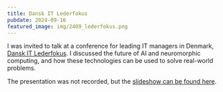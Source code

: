 ```yaml
---
title: Dansk IT Lederfokus
pubdate: 2024-09-16
featured_image: img/2409_lederfokus.png
---
```


I was invited to talk at a conference for leading IT managers in Denmark, [Dansk IT Lederfokus](https://www.dit.dk/lederfokus/). I discussed the future of AI and neuromorphic computing, and how these technologies can be used to solve real-world problems.

The presentation was not recorded, but the [slideshow can be found here](/slides/2409_DIT/index.html).